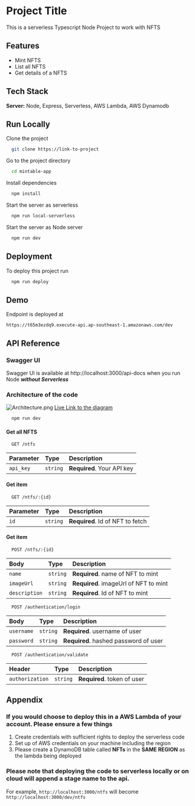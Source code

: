 
# Project Title

This is a serverless Typescript Node Project to work with NFTS



## Features

- Mint NFTS
- List all NFTS
- Get details of a NFTS


## Tech Stack

**Server:** Node, Express, Serverless, AWS Lambda, AWS Dynamodb


## Run Locally

Clone the project

```bash
  git clone https://link-to-project
```

Go to the project directory

```bash
  cd mintable-app
```

Install dependencies

```bash
  npm install
```

Start the server as serverless

```bash
  npm run local-serverless
```

Start the server as Node server

```bash
  npm run dev
```


## Deployment

To deploy this project run

```bash
  npm run deploy
```


## Demo

Endpoint is deployed at 

```https://t65m3ezdq9.execute-api.ap-southeast-1.amazonaws.com/dev```

## API Reference

### Swagger UI 

Swagger UI is available at http://localhost:3000/api-docs when you run Node **_without Serverless_**

### Architecture of the code

![Architecture.png](Architecture.png)
[Live Link to the diagram](https://app.eraser.io/workspace/4zIt6zB7LJpFryl199hj)

```bash
  npm run dev
```

#### Get all NFTS

```http
  GET /ntfs
```

| Parameter | Type     | Description                |
|:----------|:---------|:---------------------------|
| `api_key` | `string` | **Required**. Your API key |

#### Get item

```http
  GET /ntfs/:{id}
```

| Parameter | Type     | Description                      |
|:----------|:---------|:---------------------------------|
| `id`      | `string` | **Required**. Id of NFT to fetch |

#### Get item

```http
  POST /ntfs/:{id}
```

| Body          | Type     | Description                           |
|:--------------|:---------|:--------------------------------------|
| `name`        | `string` | **Required**. name of NFT to mint     |
| `imageUrl`    | `string` | **Required**. imageUrl of NFT to mint |
| `description` | `string` | **Required**. Id of NFT to mint       |


```http
  POST /authentication/login
```

| Body          | Type     | Description                           |
|:--------------|:---------|:--------------------------------------|
| `username`    | `string` | **Required**. username of user        |
| `password`    | `string` | **Required**. hashed password of user |

```http
  POST /authentication/validate
```

| Header          | Type     | Description                           |
|:----------------|:---------|:--------------------------------------|
| `authorization` | `string` | **Required**. token of user           |


## Appendix

### If you would choose to deploy this in a AWS Lambda of your account. Please ensure a few things

1. Create credentials with sufficient rights to deploy the serverless code
2. Set up of AWS credentials on your machine including the region
3. Please create a DynamoDB table called **NFTs** in the **SAME REGION** as the lambda being deployed

### Please note that deploying the code to serverless locally or on cloud will append a stage name to the api.

For example, `http://localhost:3000/ntfs` will become `http://localhost:3000/dev/ntfs`

